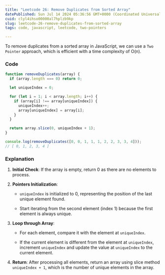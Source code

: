 ```yaml
---
title: "Leetcode 26: Remove Duplicates from Sorted Array"
datePublished: Sun Jul 14 2024 05:36:56 GMT+0000 (Coordinated Universal Time)
cuid: clyl4ihso00000al7hplzb9kp
slug: leetcode-26-remove-duplicates-from-sorted-array
tags: code, javascript, leetcode, two-pointers

---
```


To remove duplicates from a sorted array in JavaScript, we can use a `Two Pointer` approach, which is efficient with a time complexity of O(n).

### Code

```javascript
function removeDuplicates(array) {
  if (array.length === 0) return 0;

  let uniqueIndex = 0;

  for (let i = 1; i < array.length; i++) {
    if (array[i] !== array[uniqueIndex]) {
      uniqueIndex++;
      array[uniqueIndex] = array[i];
    }
  }

  return array.slice(0, uniqueIndex + 1);
}

console.log(removeDuplicates([0, 0, 1, 1, 1, 2, 2, 3, 3, 4]));
// [ 0, 1, 2, 3, 4 ]
```

### Explanation

1. **Initial Check**: If the array is empty, return 0 as there are no elements to process.
    
2. **Pointers Initialization**:
    
    * `uniqueIndex` is initialized to 0, representing the position of the last unique element found.
        
    * Start iterating from the second element (index 1) because the first element is always unique.
        
3. **Loop through Array**:
    
    * For each element, compare it with the element at `uniqueIndex`.
        
    * If the current element is different from the element at `uniqueIndex`, increment `uniqueIndex` and update the value at `uniqueIndex` to the current element.
        
4. **Return**: After processing all elements, return an array using slice method `uniqueIndex + 1`, which is the number of unique elements in the array.